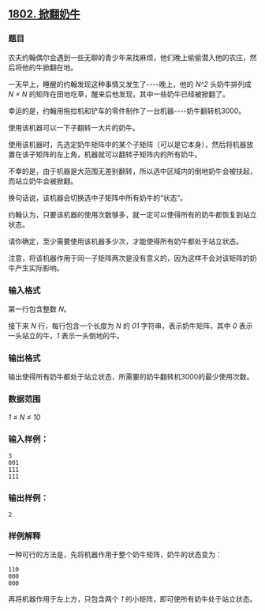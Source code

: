 ## [1802. 掀翻奶牛](https://www.acwing.com/problem/content/1804/)

### 题目

农夫约翰偶尔会遇到一些无聊的青少年来找麻烦，他们晚上偷偷潜入他的农庄，然后将他的牛掀翻在地。

一天早上，睡醒的约翰发现这种事情又发生了----晚上，他的 *N^2* 头奶牛排列成 *N × N* 的矩阵在田地吃草，醒来后他发现，其中一些奶牛已经被掀翻了。

幸运的是，约翰用拖拉机和铲车的零件制作了一台机器----奶牛翻转机3000。

使用该机器可以一下子翻转一大片的奶牛。

使用该机器时，先选定奶牛矩阵中的某个子矩阵（可以是它本身），然后将机器放置在该子矩阵的左上角，机器就可以翻转子矩阵内的所有奶牛。

不幸的是，由于机器是大范围无差别翻转，所以选中区域内的倒地奶牛会被扶起，而站立奶牛会被掀翻。

换句话说，该机器会切换选中子矩阵中所有奶牛的“状态”。

约翰认为，只要该机器的使用次数够多，就一定可以使得所有的奶牛都恢复到站立状态。

请你确定，至少需要使用该机器多少次，才能使得所有奶牛都处于站立状态。

注意，将该机器作用于同一子矩阵两次是没有意义的，因为这样不会对该矩阵的奶牛产生实际影响。

### 输入格式

第一行包含整数 *N*。

接下来 *N* 行，每行包含一个长度为 *N* 的 *01* 字符串，表示奶牛矩阵，其中 *0* 表示一头站立的牛，*1* 表示一头倒地的牛。

### 输出格式

输出使得所有奶牛都处于站立状态，所需要的奶牛翻转机3000的最少使用次数。

### 数据范围

*1 ≤ N ≤ 10*

### 输入样例：

```
3
001
111
111
```

### 输出样例：

```
2
```

### 样例解释

一种可行的方法是，先将机器作用于整个奶牛矩阵，奶牛的状态变为：

```
110
000
000
```

再将机器作用于左上方，只包含两个 *1* 的小矩阵，即可使所有奶牛处于站立状态。
